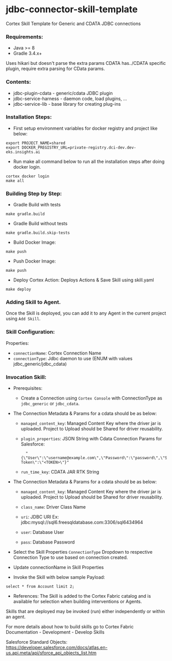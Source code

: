 # jdbc-connector-skill-template

Cortex Skill Template for Generic and CDATA JDBC connections

### Requirements:
- Java >= 8
- Gradle 3.4.x+

Uses hikari but doesn't parse the extra params CDATA has../CDATA specific plugin, require extra parsing for CData params.

### Contents:
* jdbc-plugin-cdata - generic/cdata JDBC plugin
* jdbc-service-harness - daemon code, load plugins, ...
* jdbc-service-lib - base library for creating plug-ins

### Installation Steps:

* First setup environment variables for docker registry and project like below:
```
export PROJECT_NAME=shared
export DOCKER_PREGISTRY_URL=private-registry.dci-dev.dev-eks.insights.ai
```

* Run make all command below to run all the installation steps after doing docker login.

```
cortex docker login
make all
```

### Building Step by Step:

* Gradle Build with tests
```
make gradle.build
```
* Gradle Build without tests
```
make gradle.build.skip-tests
```
* Build Docker Image:
```build docker
make push
```
* Push Docker Image:
```push docker
make push
```
* Deploy Cortex Action: Deploys Actions & Save Skill using skill.yaml
```build docker
make deploy
```

### Adding Skill to Agent.
Once the Skill is deployed, you can add it to any Agent in the current project using `Add Skill`.

### Skill Configuration:
Properties:
* `connectionName`: Cortex Connection Name
* `connectionType`: Jdbc daemon to use (ENUM with values jdbc_generic/jdbc_cdata)

### Invocation Skill:
* Prerequisites:
    * Create a Connection using `Cortex Console` with ConnectionType as `jdbc_generic` or `jdbc_cdata`. 
      
* The Connection Metadata & Params for a cdata should be as below:
      
  *  `managed_content_key`: Managed Content Key where the driver jar is uploaded. Project to Upload should be Shared for driver reusability.
       
  * `plugin_properties`: JSON String with Cdata Connection Params for Salesforce:
          
          "{\"User\":\"username@example.com\",\"Password\":\"password\",\"Security Token\":\"<TOKEN>\"}"    
  * `run_time_key`: CDATA JAR RTK String
          
* The Connection Metadata & Params for a cdata should be as below:

  * `managed_content_key`: Managed Content Key where the driver jar is uploaded. Project to Upload should be Shared for driver reusability.
    
  * `class_name`: Driver Class Name
  
  * `uri`: JDBC URI Ex: jdbc:mysql://sql6.freesqldatabase.com:3306/sql6434964 
    
  * `user`: Database User
    
  * `pass`: Database Password
  
* Select the Skill Properties `ConnectionType` Dropdown to respective Connection Type to use based on connection created.
* Update connectionName in Skill Properties
* Invoke the Skill with below sample Payload:
```skill payload
select * from Account limit 2;
```

* References:
The Skill is added to the Cortex Fabric catalog and is available for selection when building interventions or Agents.

Skills that are deployed may be invoked (run) either independently or within an agent.

For more details about how to build skills go to Cortex Fabric Documentation - Development - Develop Skills

Salesforce Standard Objects:
https://developer.salesforce.com/docs/atlas.en-us.api.meta/api/sforce_api_objects_list.htm